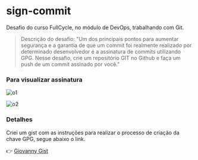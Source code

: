 # sign-commit
Desafio do curso FullCycle, no módulo de DevOps, trabalhando com Git.

> Descrição do desafio: "Um dos principais pontos para aumentar segurança e a garantia de que um commit foi realmente realizado por determinado desenvolvedor é 
a assinatura de commits utilizando GPG. Nesse desafio, crie um repositório GIT no Github e faça um push de um commit assinado por você."

### Para visualizar assinatura
![o1](https://user-images.githubusercontent.com/41789184/102786250-f37d9a00-437d-11eb-856a-8c04aa296063.png)

![o2](https://user-images.githubusercontent.com/41789184/102786254-f6788a80-437d-11eb-8802-bff7a684bac8.png)

### Detalhes
Criei um gist com as instruções para realizar o processo de criação da chave GPG, segue abaixo o link.

:point_right: [Giovanny Gist](https://gist.github.com/GiovannyLucas/f655daf8282e389d5ecbce75e789938c)
